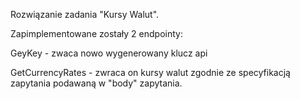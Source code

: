 Rozwiązanie zadania "Kursy Walut".

Zapimplementowane zostały 2 endpointy:

GeyKey - zwaca nowo wygenerowany klucz api

GetCurrencyRates - zwraca on kursy walut zgodnie ze specyfikacją zapytania podawaną w "body" zapytania.
